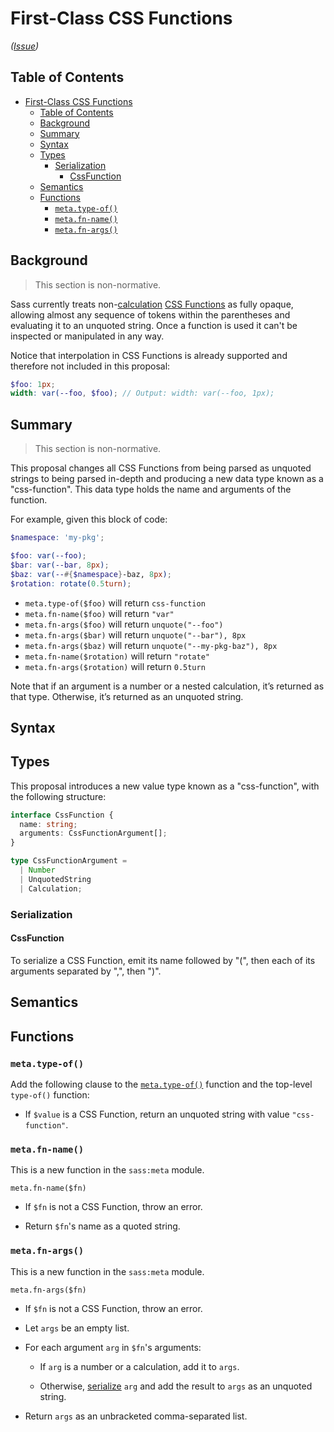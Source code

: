 # First-Class CSS Functions

*([Issue](https://github.com/sass/sass/issues/3176))*

## Table of Contents

- [First-Class CSS Functions](#first-class-css-functions)
  - [Table of Contents](#table-of-contents)
  - [Background](#background)
  - [Summary](#summary)
  - [Syntax](#syntax)
  - [Types](#types)
    - [Serialization](#serialization)
      - [CssFunction](#cssfunction)
  - [Semantics](#semantics)
  - [Functions](#functions)
    - [`meta.type-of()`](#metatype-of)
    - [`meta.fn-name()`](#metafn-name)
    - [`meta.fn-args()`](#metafn-args)

## Background

> This section is non-normative.

Sass currently treats non-[calculation] [CSS Functions] as fully opaque,
allowing almost any sequence of tokens within the parentheses and evaluating it
to an unquoted string. Once a function is used it can't be inspected or
manipulated in any way.

Notice that interpolation in CSS Functions is already supported and therefore
not included in this proposal:

```scss
$foo: 1px;
width: var(--foo, $foo); // Output: width: var(--foo, 1px);
```

[calculation]: https://sass-lang.com/documentation/values/calculations
[CSS Functions]: https://developer.mozilla.org/en-US/docs/Web/CSS/CSS_Functions

## Summary

> This section is non-normative.

This proposal changes all CSS Functions from being parsed as unquoted strings to
being parsed in-depth and producing a new data type known as a "css-function".
This data type holds the name and arguments of the function.

For example, given this block of code:

```scss
$namespace: 'my-pkg';

$foo: var(--foo);
$bar: var(--bar, 8px);
$baz: var(--#{$namespace}-baz, 8px);
$rotation: rotate(0.5turn);
```

- `meta.type-of($foo)` will return `css-function`
- `meta.fn-name($foo)` will return `"var"`
- `meta.fn-args($foo)` will return `unquote("--foo")`
- `meta.fn-args($bar)` will return `unquote("--bar"), 8px`
- `meta.fn-args($baz)` will return `unquote("--my-pkg-baz"), 8px`
- `meta.fn-name($rotation)` will return `"rotate"`
- `meta.fn-args($rotation)` will return `0.5turn`

Note that if an argument is a number or a nested calculation, it’s returned as
that type. Otherwise, it’s returned as an unquoted string.

## Syntax

## Types

This proposal introduces a new value type known as a "css-function", with the
following structure:

```ts
interface CssFunction {
  name: string;
  arguments: CssFunctionArgument[];
}

type CssFunctionArgument =
  | Number
  | UnquotedString
  | Calculation;
```

### Serialization

#### CssFunction

To serialize a CSS Function, emit its name followed by "(", then each of its
arguments separated by ",", then ")".

## Semantics

## Functions

### `meta.type-of()`

Add the following clause to the [`meta.type-of()`] function and the top-level
`type-of()` function:

[`meta.type-of()`]: ../spec/built-in-modules/meta.md#type-of

* If `$value` is a CSS Function, return an unquoted string with value
  `"css-function"`.

### `meta.fn-name()`

This is a new function in the `sass:meta` module.

```
meta.fn-name($fn)
```

* If `$fn` is not a CSS Function, throw an error.

* Return `$fn`'s name as a quoted string.

### `meta.fn-args()`

This is a new function in the `sass:meta` module.

```
meta.fn-args($fn)
```

* If `$fn` is not a CSS Function, throw an error.

* Let `args` be an empty list.

* For each argument `arg` in `$fn`'s arguments:

  * If `arg` is a number or a calculation, add it to `args`.

  * Otherwise, [serialize](#serialization) `arg` and add the result to `args` as
    an unquoted string.

* Return `args` as an unbracketed comma-separated list.
